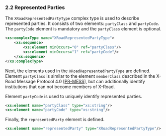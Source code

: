 ### 2.2 Represented Parties

The `XRoadRepresentedPartyType` complex type is used to describe represented parties. It consists of two elements: `partyClass` and `partyCode`. The `partyCode` element is mandatory and the `partyClass` element is optional.

```xml
<xs:complexType name="XRoadRepresentedPartyType">
    <xs:sequence>
        <xs:element minOccurs="0" ref="partyClass"/>
        <xs:element minOccurs="1" ref="partyCode"/>
    </xs:sequence>
</xs:complexType>
```

Next, the elements used in the `XRoadRepresentedPartyType` are defined. Element `partyClass` is similar to the element `memberClass` described in the X-Road Message Protocol 4.0 \[[PR-MESS](#Ref_PR-MESS)\], but can additionally identify institutions that can not become members of X-Road.

Element `partyCode` is used to uniquely identify represented parties.

```xml
<xs:element name="partyClass" type="xs:string"/>
<xs:element name="partyCode" type="xs:string"/>
```

Finally, the `representedParty` element is defined.

```xml
<xs:element name="representedParty" type="XRoadRepresentedPartyType"/>
```